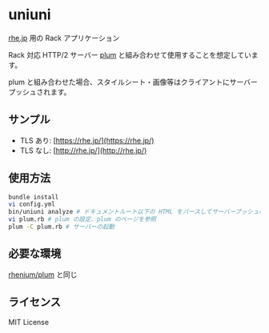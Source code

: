 # uniuni
[rhe.jp](https://rhe.jp) 用の Rack アプリケーション

Rack 対応 HTTP/2 サーバー [plum](https://github.com/rhenium/plum) と組み合わせて使用することを想定しています。

plum と組み合わせた場合、スタイルシート・画像等はクライアントにサーバープッシュされます。

## サンプル
* TLS あり: [https://rhe.jp/](https://rhe.jp/)
* TLS なし: [http://rhe.jp/](http://rhe.jp/)

## 使用方法
```sh
bundle install
vi config.yml
bin/uniuni analyze # ドキュメントルート以下の HTML をパースしてサーバープッシュのためのマップを作る
vi plum.rb # plum の設定、plum のページを参照
plum -C plum.rb # サーバーの起動
```

## 必要な環境
[rhenium/plum](https://github.com/rhenium/plum) と同じ

## ライセンス
MIT License
